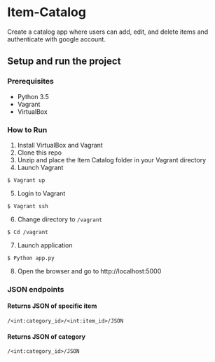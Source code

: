 # Item-Catalog
Create a catalog app where users can add, edit, and delete items and authenticate with google account.
## Setup and run the project
### Prerequisites
* Python 3.5
* Vagrant
* VirtualBox

### How to Run
1. Install VirtualBox and Vagrant
2. Clone this repo
3. Unzip and place the Item Catalog folder in your Vagrant directory
4. Launch Vagrant
```
$ Vagrant up 
```
5. Login to Vagrant
```
$ Vagrant ssh
```
6. Change directory to `/vagrant`
```
$ Cd /vagrant
```
7. Launch application
```
$ Python app.py
```
8. Open the browser and go to http://localhost:5000

### JSON endpoints
#### Returns JSON of specific  item

```
/<int:category_id>/<int:item_id>/JSON
```
#### Returns JSON of category

```
/<int:category_id>/JSON
```
